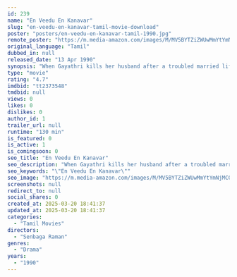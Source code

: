 ```yaml
---
id: 239
name: "En Veedu En Kanavar"
slug: "en-veedu-en-kanavar-tamil-movie-download"
poster: "posters/en-veedu-en-kanavar-tamil-1990.jpg"
remote_poster: "https://m.media-amazon.com/images/M/MV5BYTZiZWUwMmYtYmNjMC00NjVhLWJmYTUtYTcyZjUxYTAzMTc5XkEyXkFqcGdeQXVyODEzOTQwNTY@._V1_SX300.jpg"
original_language: "Tamil"
dubbed_in: null
released_date: "13 Apr 1990"
synopsis: "When Gayathri kills her husband after a troubled married life, her best friend Radha also decides to test whether or not her husband loves her."
type: "movie"
rating: "4.7"
imdbid: "tt2373548"
tmdbid: null
views: 0
likes: 0
dislikes: 0
author_id: 1
trailer_url: null
runtime: "130 min"
is_featured: 0
is_active: 1
is_comingsoon: 0
seo_title: "En Veedu En Kanavar"
seo_description: "When Gayathri kills her husband after a troubled married life, her best friend Radha also decides to test whether or not her husband loves her."
seo_keywords: "\"En Veedu En Kanavar\""
seo_image: "https://m.media-amazon.com/images/M/MV5BYTZiZWUwMmYtYmNjMC00NjVhLWJmYTUtYTcyZjUxYTAzMTc5XkEyXkFqcGdeQXVyODEzOTQwNTY@._V1_SX300.jpg"
screenshots: null
redirect_to: null
social_shares: 0
created_at: 2025-03-20 18:41:37
updated_at: 2025-03-20 18:41:37
categories:
  - "Tamil Movies"
directors:
  - "Senbaga Raman"
genres:
  - "Drama"
years:
  - "1990"
---
```

